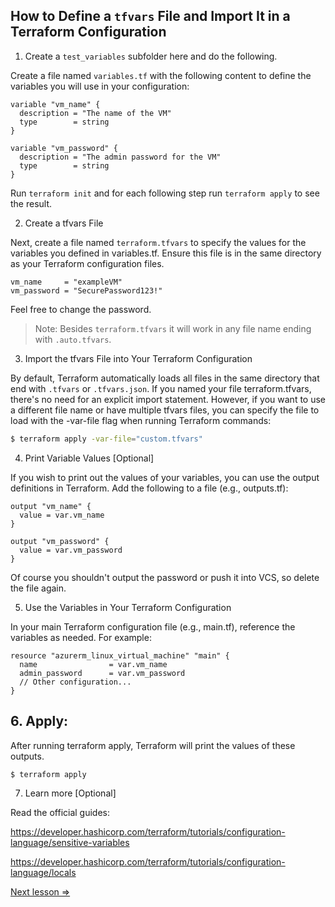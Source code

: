 ## How to Define a `tfvars` File and Import It in a Terraform Configuration



1. Create a `test_variables` subfolder here and do the following. 

Create a file named `variables.tf` with the following content to define the variables you will use in your configuration:

```hcl
variable "vm_name" {
  description = "The name of the VM"
  type        = string
}

variable "vm_password" {
  description = "The admin password for the VM"
  type        = string
}
```

Run `terraform init` and for each following step run `terraform apply` to see the result. 

2. Create a tfvars File

Next, create a file named `terraform.tfvars` to specify the values for the variables you defined in variables.tf. Ensure this file is in the same directory as your Terraform configuration files.

```hcl
vm_name     = "exampleVM"
vm_password = "SecurePassword123!"
```
Feel free to change the password. 

> Note: Besides `terraform.tfvars` it will work in any file name ending with `.auto.tfvars`.

3.  Import the tfvars File into Your Terraform Configuration

By default, Terraform automatically loads all files in the same directory that end with `.tfvars` or `.tfvars.json`. If you named your file terraform.tfvars, there's no need for an explicit import statement. However, if you want to use a different file name or have multiple tfvars files, you can specify the file to load with the -var-file flag when running Terraform commands:

```bash
$ terraform apply -var-file="custom.tfvars"
```


4. Print Variable Values [Optional]

If you wish to print out the values of your variables, you can use the output definitions in Terraform. Add the following to a file (e.g., outputs.tf):

```hcl
output "vm_name" {
  value = var.vm_name
}

output "vm_password" {
  value = var.vm_password
}
```

Of course you shouldn't output the password or push it into VCS, so delete the file again. 

5. Use the Variables in Your Terraform Configuration

In your main Terraform configuration file (e.g., main.tf), reference the variables as needed. For example:

```hcl
resource "azurerm_linux_virtual_machine" "main" {
  name                = var.vm_name
  admin_password      = var.vm_password
  // Other configuration...
}
```

## 6. Apply:

After running terraform apply, Terraform will print the values of these outputs.


```bash
$ terraform apply
```

7. Learn more [Optional]

Read the official guides:

https://developer.hashicorp.com/terraform/tutorials/configuration-language/sensitive-variables

https://developer.hashicorp.com/terraform/tutorials/configuration-language/locals


[Next lesson =>](./04._Solve_Security_issue.md)